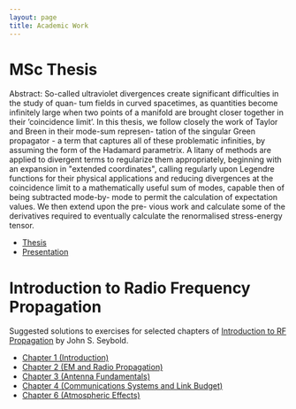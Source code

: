 ```yaml
---
layout: page
title: Academic Work
---
```


# MSc Thesis

Abstract: So-called ultraviolet divergences create significant difficulties in the study of quan- tum fields in curved spacetimes, as quantities become infinitely large when two points of a manifold are brought closer together in their ’coincidence limit’. In this thesis, we follow closely the work of Taylor and Breen in their mode-sum represen- tation of the singular Green propagator - a term that captures all of these problematic infinities, by assuming the form of the Hadamard parametrix. A litany of methods are applied to divergent terms to regularize them appropriately, beginning with an expansion in "extended coordinates", calling regularly upon Legendre functions for their physical applications and reducing divergences at the coincidence limit to a mathematically useful sum of modes, capable then of being subtracted mode-by- mode to permit the calculation of expectation values. We then extend upon the pre- vious work and calculate some of the derivatives required to eventually calculate the renormalised stress-energy tensor.

+ [Thesis](https://github.com/TrivialProof/TrivialProof.github.io/blob/master/Thesis.pdf)
+ [Presentation](https://github.com/TrivialProof/TrivialProof.github.io/blob/master/Thesis%20Final%20Presentation.pdf)

# Introduction to Radio Frequency Propagation 

Suggested solutions to exercises for selected chapters of [Introduction to RF Propagation](https://onlinelibrary.wiley.com/doi/book/10.1002/0471743690) by John S. Seybold. 

+ [Chapter 1 (Introduction)](https://github.com/TrivialProof/RF-Propagation/blob/main/Chapter%201.pdf)
+ [Chapter 2 (EM and Radio Propagation)](https://github.com/TrivialProof/RF-Propagation/blob/main/Chapter%202.pdf)
+ [Chapter 3 (Antenna Fundamentals)](https://github.com/TrivialProof/RF-Propagation/blob/main/Chapter%203.pdf)
+ [Chapter 4 (Communications Systems and Link Budget)](https://github.com/TrivialProof/RF-Propagation/blob/main/Chapter%204.pdf)
+ [Chapter 6 (Atmospheric Effects)](https://github.com/TrivialProof/RF-Propagation/blob/main/Chapter%206.pdf)


